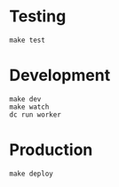 # Testing #

```
make test
```

# Development #

```
make dev
make watch
dc run worker
```

# Production #

```
make deploy
```
